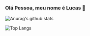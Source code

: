 ### Olá Pessoa, meu nome é Lucas  👋

<!--
**LucasAMiranda/LucasAMiranda** is a ✨ _special_ ✨ repository because its `README.md` (this file) appears on your GitHub profile.

<p> - 🔭 Eu trabalho como professor online freelancer de programação voltado para jovens e adultos</p>
<p> - 👯 Estou participando de comunidades e colaborando em blogs de estudos à distância</p>

-->

![Anurag's github stats](https://github-readme-stats.vercel.app/api?username=LucasAMiranda&show_icons=true&theme=radical)

![Top Langs](https://github-readme-stats.vercel.app/api/top-langs/?username=LucasAMiranda)


